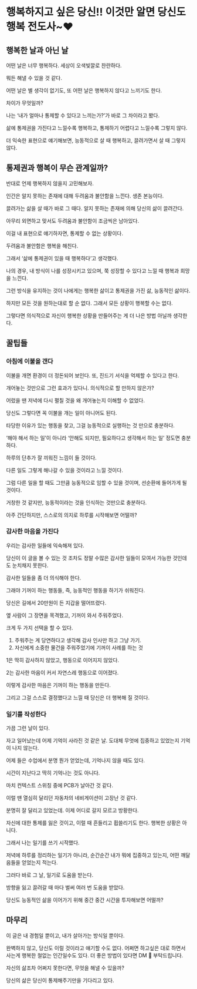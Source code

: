 # **행복하지고 싶은 당신!! 이것만 알면 당신도 행복 전도사~❤️**

## 행복한 날과 아닌 날

어떤 날은 너무 행복하다. 세상이 오색빛깔로 찬란하다.

뭐든 해낼 수 있을 것 같다.

어떤 날은 별 생각이 없기도, 또 어떤 날은 행복하지 않다고 느끼기도 한다.

차이가 무엇일까?

나는 ‘내가 얼마나 통제할 수 있다고 느끼는가?’가 바로 그 차이라고 봤다.

삶에 통제권을 가진다고 느낄수록 행복하고, 통제하기 어렵다고 느낄수록 그렇지 않다.

더 익숙한 표현으로 얘기해보면, 능동적으로 살 때 행복하고, 끌려가면서 살 때 그렇지 않다.

## 통제권과 행복이 무슨 관계일까?

반대로 언제 행복하지 않을지 고민해보자.

인간은 알지 못하는 존재에 대해 두려움과 불안함을 느낀다. 생존 본능이다.

끌려가는 삶을 살 때가 바로 그 때다. 알지 못하는 존재에 의해 당신의 삶이 끌려간다.

아무리 외면하고 맞서도 두려움과 불안함이 조금씩은 남아있다. 

이걸 내 표현으로 얘기하자면, 통제할 수 없는 상황이다.

두려움과 불안함은 행복을 해친다. 

그래서 ‘삶에 통제권이 있을 때 행복하다’고 생각했다.

나의 경우, 내 방식이 나를 성장시키고 있으며, 쭉 성장할 수 있다고 느낄 때 행복과 희망을 느낀다.

그런 방식을 유지하는 것이 나에게는 행복한 삶이고 통제권을 가진 삶, 능동적인 삶이다.

하지만 모든 것을 원하는대로 할 순 없다. 그래서 모든 상황이 행복할 수는 없다. 

그렇다면 의식적으로 자신이 행복한 상황을 만들어주는 게 더 나은 방법 아닐까 생각한다.

## 꿀팁들

### 아침에 이불을 갠다

이불을 개면 환경이 더 정돈되어 보인다. 또, 진드기 서식을 억제할 수 있다고 한다.

개어놓는 것만으로 그런 효과가 있다니. 의식적으로 할 만하지 않은가?

어렀을 땐 저녁에 다시 펼칠 것을 왜 개어놓는지 이해할 수 없었다.

당신도 그렇다면 꼭 이불을 개는 일이 아니어도 된다.

타당한 이유가 있는 행동을 찾고, 그걸 능동적으로 실행하는 것 만으로 충분하다.

‘해야 해서 하는 일’이 아니라 ‘안해도 되지만, 필요하다고 생각해서 하는 일’ 정도면 충분하다.

하루의 단추가 잘 끼워진 느낌이 들 것이다.

다른 일도 그렇게 해나갈 수 있을 것이라고 느낄 것이다.

그럼 다른 일을 할 때도 그만큼 능동적으로 임할 수 있을 것이며, 선순환에 들어가게 될 것이다.

거창한 것 같지만, 능동적이라는 것을 인식하는 것만으로 충분하다.

아주 간단하지만, 스스로의 의지로 하루를 시작해보면 어떨까?

### 감사한 마음을 가진다

우리는 감사한 일들에 익숙해져 있다. 

당신이 이 글을 볼 수 있는 것 조차도 정말 수많은 감사한 일들이 모여서 가능한 것인데도 눈치채지 못한다.

감사한 일들을 좀 더 의식해야 한다. 

그래야 기꺼이 하는 행동들, 즉, 능동적인 행동을 하기가 쉬워진다.

당신은 길에서 20만원이 든 지갑을 떨어뜨렸다.

옆 사람이 그 장면을 목격했고, 기꺼이 와서 주워주었다.

크게 두 가지 선택을 할 수 있다.

1. 주워주는 게 당연하다고 생각해 감사 인사만 하고 그냥 가기.
2. 자신에게 소중한 물건을 주워주었기에 기꺼이 사례를 하는 것

1은 딱히 감사하지 않았고, 행동으로 이어지지 않았다.

2는 감사한 마음이 커서 자연스레 행동으로 이어졌다.

이렇게 감사한 마음은 기꺼이 하는 행동을 만든다.

그리고 그걸 스스로 결정했다고 느낄 때 당신은 더 행복해 질 것이다.

### 일기를 작성한다

가끔 그런 날이 있다. 

자고 일어났는데 어제 기억이 사라진 것 같은 날. 도대체 무엇에 집중하고 있었는지 기억이 나지 않는다.

어제 들은 수업에서 분명 뭔가 얻었는데, 기억나지 않을 때도 있다.

시간이 지난다고 딱히 기억나는 것도 아니다.

마치 컨텍스트 스위칭 중에 PCB가 날아간 것 같다.

이럴 땐 열심히 달리던 자동차의 네비게이션이 고장난 것 같다.

분명히 잘 달리고 있었는데. 이제 어디로 갈지 모르고 방황한다.

자신에 대한 통제를 잃은 것이고, 이럴 때 흔들리고 휩쓸리기도 한다. 행복한 상황은 아니다.

그래서 나는 일기를 쓰기 시작했다.

저녁에 하루를 정리하는 일기가 아니라, 순간순간 내가 뭐에 집중하고 있는지, 어떤 깨달음들을 얻었는지 적는다.

그러다 바로 그 날, 일기로 도움을 받는다.

방향을 잃고 끌려갈 때 마다 벌써 여러 번 도움을 받았다.

당신도 능동적인 삶을 이어가기 위해 중간 중간 시간을 투자해보면 어떨까?

## 마무리

이 글은 내 경험일 뿐이고, 내가 살아가는 방식일 뿐이다.

완벽하지 않고, 당신도 이럴 것이라고 얘기할 수도 없다. 어쩌면 하고싶은 대로 하면서 사는게 행복한 철없는 인간일수도 있다. 더 좋은 방법이 있다면 DM 🙏 부탁드립니다.

자신의 삶조차 어쩌지 못한다면, 무엇을 해낼 수 있을까?

당신의 삶은 당신이 통제해주기만을 기다리고 있다.